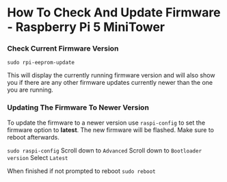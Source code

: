 
# How To Check And Update Firmware - Raspberry Pi 5 MiniTower  


### Check Current Firmware Version  

`sudo rpi-eeprom-update`

This will display the currently running firmware version and will also show 
you if there are any other firmware updates currently newer than the one you 
are running.

### Updating The Firmware To Newer Version  

To update the firmware to a newer version use `raspi-config` to set the 
firmware option to **latest**.  The new firmware will be flashed.  Make sure 
to reboot afterwards.

`sudo raspi-config`
Scroll down to `Advanced`
Scroll down to `Bootloader version`
Select `Latest`

When finished if not prompted to reboot
`sudo reboot`


